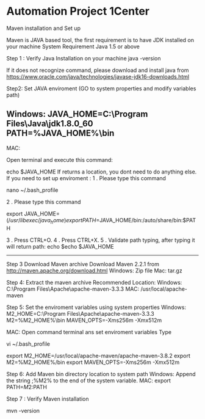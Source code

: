 # Automation Project 1Center

Maven installation and Set up

Maven is JAVA based tool, the first requirement is to have JDK installed on your machine
System Requirement
 Java 1.5 or above

Step 1 : Verify Java Installation on your machine
 java -version

If it does not recognize command, please download and install java from https://www.oracle.com/java/technologies/javase-jdk16-downloads.html

 Step2: Set JAVA enviroment (GO to system properties and modify variables path)
 
 Windows: 
 JAVA_HOME=C:\Program Files\Java\jdk1.8.0_60
 PATH=%JAVA_HOME%\bin
-------------------------
 MAC:

Open terminal and execute this command:

 echo $JAVA_HOME 
If returns a location, you dont need to do anything else.
If you need to set up enviroment :
1 . Please type this command

nano ~/.bash_profile

2 . Please type this command

export JAVA_HOME=$(/usr/libexec/java_home)
export PATH=$JAVA_HOME/bin:/auto/share/bin:$PATH

3 . Press CTRL+O. 
4 . Press CTRL+X.
5 . Validate path typing, after typing it will return path:
echo $echo $JAVA_HOME

-------------------------
 Step 3 Download Maven archive
 Download Maven 2.2.1 from http://maven.apache.org/download.html
 Windows: Zip file
 Mac: tar.gz

 Step 4: Extract the maven archive
 Recommended Location: 
 Windows: C:\Program Files\Apache\apache-maven-3.3.3
 MAC: /usr/local/apache-maven

 Step 5: Set the enviroment variables using system properties
Windows:
 M2_HOME=C:\Program Files\Apache\apache-maven-3.3.3
 M2=%M2_HOME%\bin
 MAVEN_OPTS=-Xms256m -Xmx512m

MAC:
Open command terminal ans set enviroment variables
Type

vi ~/.bash_profile

export M2_HOME=/usr/local/apache-maven/apache-maven-3.8.2
export M2=%M2_HOME%/bin
export MAVEN_OPTS=-Xms256m -Xmx512m

Step 6: Add Maven bin directory location to system path
Windows: Append the string ;%M2% to the end of the system variable.
MAC: export PATH=$M2:$PATH

Step 7 : Verify Maven installation

mvn -version